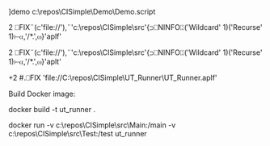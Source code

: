 ]demo c:\repos\CISimple\Demo\Demo.script


2 ⎕FIX¨(⊂'file://'),¨'c:\repos\CISimple\src'{⊃⎕NINFO⍠('Wildcard' 1)('Recurse' 1)⊢⍺,'/*.',⍵}'aplf'

2 ⎕FIX¨(⊂'file://'),¨'c:\repos\CISimple\src'{⊃⎕NINFO⍠('Wildcard' 1)('Recurse' 1)⊢⍺,'/*.',⍵}'aplt'

 +2 #.⎕FIX 'file://C:\repos\CISimple\UT_Runner\UT_Runner.aplf'

Build Docker image:
  
  docker build -t ut_runner .
  
  docker run -v c:\repos\CISimple\src\Main:/main -v c:\repos\CISimple\src\Test:/test ut_runner
